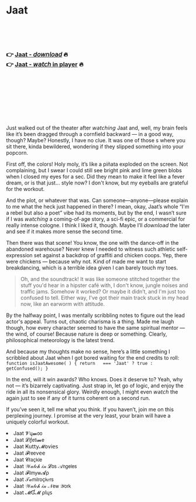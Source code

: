 <h1>Jaat</h1>

<br><br><br>

<h3>👉 <a href="https://Garrys-renbergwinndis1982.github.io/hlldarfkdo/">Jaat - 𝘥𝘰𝘸𝘯𝘭𝘰𝘢𝘥</a> 🔥<br>
👉 <a href="https://Garrys-renbergwinndis1982.github.io/hlldarfkdo/">Jaat - 𝘸𝘢𝘵𝘤𝘩 in player</a> 🔥
</h3>



<br><br><br><br><br><br><br>


Just walked out of the theater after 𝘸𝘢𝘵𝘤𝘩𝘪𝘯𝘨 Jaat and, well, my brain feels like it’s been dragged through a cornfield backward — in a good way, though? Maybe? Honestly, I have no clue. It was one of those  s where you sit there, kinda bewildered, wondering if they slipped something into your popcorn.

First off, the colors! Holy moly, it’s like a piñata exploded on the screen. Not complaining, but I swear I could still see bright pink and lime green blobs when I closed my eyes for a sec. Did they mean to make it feel like a fever dream, or is that just… style now? I don't know, but my eyeballs are grateful for the workout.

And the plot, or whatever that was. Can someone—anyone—please explain to me what the heck just happened in there? I mean, okay, Jaat’s whole “I'm a rebel but also a poet” vibe had its moments, but by the end, I wasn’t sure if I was 𝘸𝘢𝘵𝘤𝘩𝘪𝘯𝘨 a coming-of-age story, a sci-fi epic, or a commercial for really intense cologne. I think I liked it, though. Maybe I’ll 𝘥𝘰𝘸𝘯𝘭𝘰𝘢𝘥 the   later and see if it makes more sense the second time.

Then there was that scene! You know, the one with the dance-off in the abandoned warehouse? Never knew I needed to witness such athletic self-expression set against a backdrop of graffiti and chicken coops. Yep, there were chickens — because why not. Kind of made me want to start breakdancing, which is a terrible idea given I can barely touch my toes.

> Oh, and the soundtrack! It was like someone stitched together the stuff you'd hear in a hipster café with, I don't know, jungle noises and traffic jams. Somehow it worked? Or maybe it didn’t, and I'm just too confused to tell. Either way, I've got their main track stuck in my head now, like an earworm with attitude.

By the halfway point, I was mentally scribbling notes to figure out the lead actor's appeal. Turns out, chaotic charisma is a thing. Made me laugh though, how every character seemed to have the same spiritual mentor — the wind, of course! Because nature is deep or something. Clearly, philosophical meteorology is the latest trend.

And because my thoughts make no sense, here’s a little something I scribbled about Jaat when I got bored waiting for the end credits to roll:  
`function isJaatAwesome( ) { return   === 'Jaat' ? true : getConfused(); }`

In the end, will it win awards? Who knows. Does it deserve to? Yeah, why not — it’s bizarrely captivating. Just strap in, let go of logic, and enjoy the ride in all its nonsensical glory. Weirdly enough, I might even 𝘸𝘢𝘵𝘤𝘩 the   again just to see if any of it turns coherent on a second run. 

If you’ve seen it, tell me what you think. If you haven’t, join me on this perplexing journey. I promise at the very least, your brain will have a uniquely colorful workout.

<li>Jaat 𝓥ų𝓶𝗈𝗈</li>
<li>Jaat 𝓛𝗂ƒ𝖾𝗍𝗂𝓶𝖾</li>
<li>Jaat Ҝ𝗎𝗍𝗍𝗒𝓜𝗈ν𝗂𝖾𝗌</li>
<li>Jaat 𝓕𝗋𝖾𝖾ν𝖾𝖾</li>
<li>Jaat 𝓒𝗋𝖺ç𝗄𝗅𝖾</li>
<li>Jaat 𝒲𝒶𝓉𝒸𝒽 𝒾𝓃 𝓛𝗈𝗌 𝒜𝗇𝗀𝖾𝗅𝖾𝗌</li>
<li>Jaat 𝓕𝗂𝗅𝗆𝗒𝗐𝓐ρ</li>
<li>Jaat 𝒯𝒶𝗆𝗂𝗅𝗋𝗈ç𝗄𝑒𝗋𝗌</li>
<li>Jaat 𝒲𝒶𝓉𝒸𝒽 𝒾𝓃 𝒩𝖾𝗐 𝒴𝗈𝗋𝗄</li>
<li>Jaat 𝓜Ɠ𝓜 ρ𝗅ų𝗌</li>
